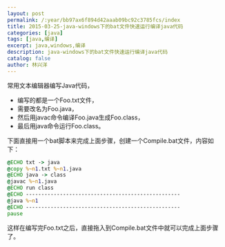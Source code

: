 ```yaml
---
layout: post
permalink: /:year/bb97ax6f894d42aaab09bc92c3785fcs/index
title: 2015-03-25-java-windows下的bat文件快速运行编译java代码
categories: [java]
tags: [java,编译]
excerpt: java,windows,编译
description: java-windows下的bat文件快速运行编译java代码
catalog: false
author: 林兴洋
---
```



常用文本编辑器编写Java代码，
* 编写的都是一个Foo.txt文件，
* 需要改名为Foo.java，
* 然后用javac命令编译Foo.java生成Foo.class，
* 最后用java命令运行Foo.class。

下面直接用一个bat脚本来完成上面步骤，创建一个Compile.bat文件，内容如下：
```bat
@ECHO txt -> java
@copy %~n1.txt %~n1.java
@ECHO java -> class
@javac %~n1.java
@ECHO run class
@ECHO --------------------------------------------------
@java %~n1
@ECHO --------------------------------------------------
pause
```

这样在编写完Foo.txt之后，直接拖入到Compile.bat文件中就可以完成上面步骤了。

